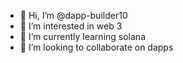 - 👋 Hi, I’m @dapp-builder10
- 👀 I’m interested in web 3
- 🌱 I’m currently learning solana
- 💞️ I’m looking to collaborate on dapps

<!---
dapp-builder10/dapp-builder10 is a ✨ special ✨ repository because its `README.md` (this file) appears on your GitHub profile.
You can click the Preview link to take a look at your changes.
--->
